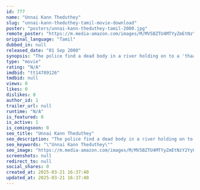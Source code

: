 ```yaml
---
id: 777
name: "Unnai Kann Theduthey"
slug: "unnai-kann-theduthey-tamil-movie-download"
poster: "posters/unnai-kann-theduthey-tamil-2000.jpg"
remote_poster: "https://m.media-amazon.com/images/M/MV5BZTU4MTYyZmEtNzY2Yy00ZmJjLTgzZWYtMjRmNWQ0YTBjNGRjXkEyXkFqcGdeQXVyMTEzNzg0Mjkx._V1_SX300.jpg"
original_language: "Tamil"
dubbed_in: null
released_date: "01 Sep 2000"
synopsis: "The police find a dead body in a river holding on to a 'thaali' and a wedding invitation. They begin an investigation that takes them to a house where wedding preparations are in full swing."
type: "movie"
rating: "N/A"
imdbid: "tt14789126"
tmdbid: null
views: 0
likes: 0
dislikes: 0
author_id: 1
trailer_url: null
runtime: "N/A"
is_featured: 0
is_active: 1
is_comingsoon: 0
seo_title: "Unnai Kann Theduthey"
seo_description: "The police find a dead body in a river holding on to a 'thaali' and a wedding invitation. They begin an investigation that takes them to a house where wedding preparations are in full swing."
seo_keywords: "\"Unnai Kann Theduthey\""
seo_image: "https://m.media-amazon.com/images/M/MV5BZTU4MTYyZmEtNzY2Yy00ZmJjLTgzZWYtMjRmNWQ0YTBjNGRjXkEyXkFqcGdeQXVyMTEzNzg0Mjkx._V1_SX300.jpg"
screenshots: null
redirect_to: null
social_shares: 0
created_at: 2025-03-21 16:37:40
updated_at: 2025-03-21 16:37:40
---
```


